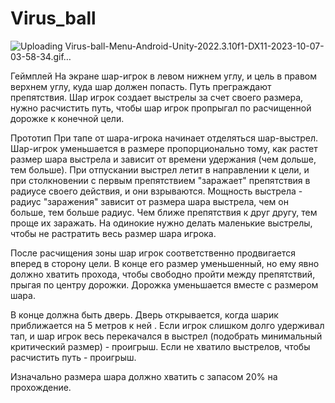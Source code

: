 # Virus_ball
![Uploading Virus-ball-Menu-Android-Unity-2022.3.10f1-_DX11_-2023-10-07-03-58-34.gif…]()


Геймплей
На экране шар-игрок в левом нижнем углу, и цель в правом верхнем углу, куда шар должен попасть. Путь преграждают препятствия. Шар игрок создает выстрелы за счет своего размера, нужно расчистить путь, чтобы шар игрок пропрыгал по расчищенной дорожке к конечной цели.

Прототип
При тапе от шара-игрока начинает отделяться шар-выстрел. Шар-игрок уменьшается в размере пропорционально тому, как растет размер шара выстрела и зависит от времени удержания (чем дольше, тем больше). При отпускании выстрел летит в направлении к цели, и при столкновении с первым препятствием "заражает" препятствия в радиусе своего действия, и они взрываются. 
Мощность выстрела - радиус "заражения" зависит от размера шара выстрела, чем он больше, тем больше радиус. Чем ближе препятствия к друг другу, тем проще их заражать. На одинокие нужно делать маленькие выстрелы, чтобы не растратить весь размер шара игрока. 

После расчищения зоны шар игрок соответственно продвигается вперед в сторону цели. В конце его размер уменьшенный, но ему явно должно хватить прохода, чтобы свободно пройти между препятствий, прыгая по центру дорожки. Дорожка уменьшается вместе с размером шара.

В конце должна быть дверь. Дверь открывается, когда шарик приближается на 5 метров к ней
.
Если игрок слишком долго удерживал тап, и шар игрок весь перекачался в выстрел (подобрать минимальный критический размер) - проигрыш. Если не хватило выстрелов, чтобы расчистить путь - проигрыш. 

Изначально размера шара должно хватить с запасом 20% на прохождение. 
